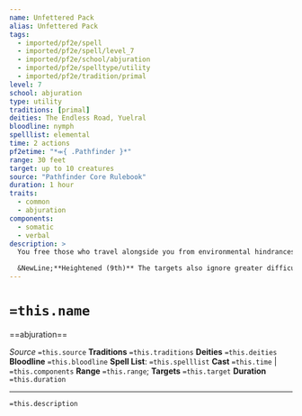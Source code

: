```yaml
---
name: Unfettered Pack
alias: Unfettered Pack
tags:
  - imported/pf2e/spell
  - imported/pf2e/spell/level_7
  - imported/pf2e/school/abjuration
  - imported/pf2e/spelltype/utility
  - imported/pf2e/tradition/primal
level: 7
school: abjuration
type: utility
traditions: [primal]
deities: The Endless Road, Yuelral
bloodline: nymph
spelllist: elemental
time: 2 actions
pf2etime: "*⬺{ .Pathfinder }*"
range: 30 feet
target: up to 10 creatures
source: "Pathfinder Core Rulebook"
duration: 1 hour
traits:
  - common
  - abjuration
components:
  - somatic
  - verbal
description: >
  You free those who travel alongside you from environmental hindrances. Targets don't take circumstance penalties to Speed from vegetation, rubble, winds, or other properties of the environment, whether or not the environment is magical, and they ignore difficult terrain from such environmental properties.

  &NewLine;**Heightened (9th)** The targets also ignore greater difficult terrain from environmental properties.
---
```

# `=this.name`
==abjuration==

*Source* `=this.source`
**Traditions** `=this.traditions`
**Deities** `=this.deities`
**Bloodline** `=this.bloodline`
**Spell List**: `=this.spelllist`
**Cast** `=this.time` | `=this.components`
**Range** `=this.range`; **Targets** `=this.target`
**Duration** `=this.duration`

***
`=this.description`